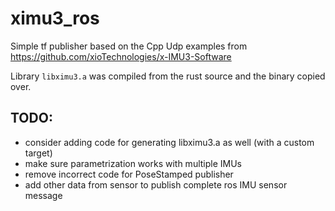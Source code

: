 # ximu3_ros

Simple tf publisher based on the Cpp Udp examples from https://github.com/xioTechnologies/x-IMU3-Software

Library `libximu3.a` was compiled from the rust source and the binary copied over. 



## TODO:

- consider adding code for generating libximu3.a as well (with a custom target)
- make sure parametrization works with multiple IMUs
- remove incorrect code for PoseStamped publisher
- add other data from sensor to publish complete ros IMU sensor message
